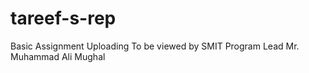 # tareef-s-rep
Basic Assignment Uploading
To be viewed by SMIT Program Lead Mr. Muhammad Ali Mughal
